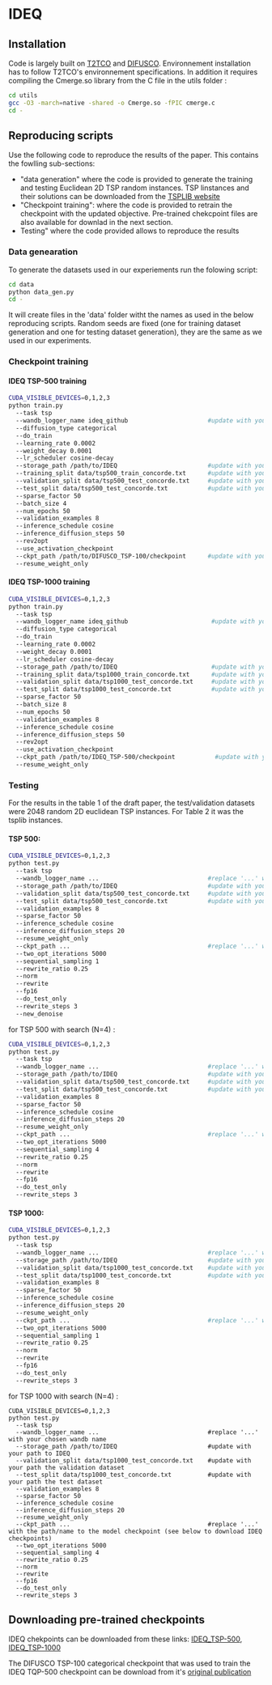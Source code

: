 # IDEQ

## Installation

Code is largely built on [T2TCO](https://github.com/Thinklab-SJTU/T2TCO) and [DIFUSCO](https://github.com/Edward-Sun/DIFUSCO).
Environnement installation has to follow T2TCO's environnement specifications. In addition it requires compiling the Cmerge.so library from the C file in the utils folder :

```bash
cd utils
gcc -O3 -march=native -shared -o Cmerge.so -fPIC cmerge.c
cd -
```

## Reproducing scripts

Use the following code to reproduce the results of the paper. This contains the fowlling sub-sections: 
- "data generation" where the code is provided to generate the training and testing Euclidean 2D TSP random instances. TSP linstances and their solutions can be downloaded from the [TSPLIB website](http://comopt.ifi.uni-heidelberg.de/software/TSPLIB95/tsp/)
- "Checkpoint training": where the code is provided to retrain the checkpoint with the updated objective. Pre-trained chekcpoint files are also available for downlad in the next section. 
- Testing" where the code provided allows to reproduce the results 

### Data genearation 

To generate the datasets used in our experiements run the folowing script: 
```bash
cd data
python data_gen.py
cd -
```
It will create files in the 'data' folder witht the names as used in the below reproducing scripts. 
Random seeds are fixed (one for training dataset generation and one for testing dataset generation), they are the same as we used in our experiments. 

### Checkpoint training 

#### IDEQ TSP-500 training
```bash
CUDA_VISIBLE_DEVICES=0,1,2,3
python train.py 
  --task tsp 
  --wandb_logger_name ideq_github                      #update with your chosen wandb name
  --diffusion_type categorical 
  --do_train 
  --learning_rate 0.0002 
  --weight_decay 0.0001 
  --lr_scheduler cosine-decay 
  --storage_path /path/to/IDEQ                         #update with your path to IDEQ
  --training_split data/tsp500_train_concorde.txt      #update with your path the training dataset
  --validation_split data/tsp500_test_concorde.txt     #update with your path the validation dataset
  --test_split data/tsp500_test_concorde.txt           #update with your path the test dataset
  --sparse_factor 50 
  --batch_size 4 
  --num_epochs 50 
  --validation_examples 8 
  --inference_schedule cosine 
  --inference_diffusion_steps 50 
  --rev2opt 
  --use_activation_checkpoint 
  --ckpt_path /path/to/DIFUSCO_TSP-100/checkpoint      #update with your path the DIFUSCO TSP-100 categorical checkpoint 
  --resume_weight_only
```

#### IDEQ TSP-1000 training
```bash
CUDA_VISIBLE_DEVICES=0,1,2,3
python train.py 
  --task tsp 
  --wandb_logger_name ideq_github                       #update with your chosen wandb name
  --diffusion_type categorical 
  --do_train 
  --learning_rate 0.0002 
  --weight_decay 0.0001 
  --lr_scheduler cosine-decay 
  --storage_path /path/to/IDEQ                          #update with your path to IDEQ
  --training_split data/tsp1000_train_concorde.txt      #update with your path the training dataset
  --validation_split data/tsp1000_test_concorde.txt     #update with your path the validation dataset
  --test_split data/tsp1000_test_concorde.txt           #update with your path the test dataset
  --sparse_factor 50 
  --batch_size 8 
  --num_epochs 50 
  --validation_examples 8 
  --inference_schedule cosine 
  --inference_diffusion_steps 50 
  --rev2opt 
  --use_activation_checkpoint 
  --ckpt_path /path/to/IDEQ_TSP-500/checkpoint           #update with your path the IDEQ_TSP-500 checkpoint 
  --resume_weight_only
```

### Testing 

For the results in the table 1 of the draft paper, the test/validation datasets were 2048 random 2D euclidean TSP instances. For Table 2 it was the tsplib instances.

#### TSP 500:
```bash
CUDA_VISIBLE_DEVICES=0,1,2,3  
python test.py   
  --task tsp 
  --wandb_logger_name ...                              #replace '...' with your chosen wandb name
  --storage_path /path/to/IDEQ                         #update with your path to IDEQ
  --validation_split data/tsp500_test_concorde.txt     #update with your path the validation dataset
  --test_split data/tsp500_test_concorde.txt           #update with your path the test dataset
  --validation_examples 8 
  --sparse_factor 50 
  --inference_schedule cosine 
  --inference_diffusion_steps 20 
  --resume_weight_only 
  --ckpt_path ...                                      #replace '...' with the path/name to the model checkpoint (see below to download IDEQ checkpoints)
  --two_opt_iterations 5000 
  --sequential_sampling 1 
  --rewrite_ratio 0.25 
  --norm 
  --rewrite 
  --fp16 
  --do_test_only 
  --rewrite_steps 3 
  --new_denoise 
```

for TSP 500 with search (N=4) :
```bash
CUDA_VISIBLE_DEVICES=0,1,2,3  
python test.py   
  --task tsp 
  --wandb_logger_name ...                              #replace '...' with your chosen wandb name
  --storage_path /path/to/IDEQ                         #update with your path to IDEQ
  --validation_split data/tsp500_test_concorde.txt     #update with your path the validation dataset
  --test_split data/tsp500_test_concorde.txt           #update with your path the test dataset
  --validation_examples 8 
  --sparse_factor 50 
  --inference_schedule cosine 
  --inference_diffusion_steps 20 
  --resume_weight_only 
  --ckpt_path ...                                      #replace '...' with the path/name to the model checkpoint (see below to download IDEQ checkpoints)
  --two_opt_iterations 5000 
  --sequential_sampling 4 
  --rewrite_ratio 0.25 
  --norm 
  --rewrite 
  --fp16 
  --do_test_only 
  --rewrite_steps 3 
```

#### TSP 1000:
```bash
CUDA_VISIBLE_DEVICES=0,1,2,3  
python test.py   
  --task tsp 
  --wandb_logger_name ...                              #replace '...' with your chosen wandb name
  --storage_path /path/to/IDEQ                         #update with your path to IDEQ
  --validation_split data/tsp1000_test_concorde.txt    #update with your path the validation dataset
  --test_split data/tsp1000_test_concorde.txt          #update with your path the test dataset
  --validation_examples 8 
  --sparse_factor 50 
  --inference_schedule cosine 
  --inference_diffusion_steps 20 
  --resume_weight_only 
  --ckpt_path ...                                      #replace '...' with the path/name to the model checkpoint (see below to download IDEQ checkpoints)
  --two_opt_iterations 5000 
  --sequential_sampling 1 
  --rewrite_ratio 0.25 
  --norm 
  --rewrite 
  --fp16 
  --do_test_only 
  --rewrite_steps 3 
```

for TSP 1000 with search (N=4) :
```
CUDA_VISIBLE_DEVICES=0,1,2,3  
python test.py   
  --task tsp 
  --wandb_logger_name ...                              #replace '...' with your chosen wandb name
  --storage_path /path/to/IDEQ                         #update with your path to IDEQ
  --validation_split data/tsp1000_test_concorde.txt    #update with your path the validation dataset
  --test_split data/tsp1000_test_concorde.txt          #update with your path the test dataset
  --validation_examples 8 
  --sparse_factor 50 
  --inference_schedule cosine 
  --inference_diffusion_steps 20 
  --resume_weight_only 
  --ckpt_path ...                                      #replace '...' with the path/name to the model checkpoint (see below to download IDEQ checkpoints)
  --two_opt_iterations 5000 
  --sequential_sampling 4 
  --rewrite_ratio 0.25 
  --norm 
  --rewrite 
  --fp16 
  --do_test_only 
  --rewrite_steps 3 
```
## Downloading pre-trained checkpoints
IDEQ chekpoints can be downloaded from these links: [IDEQ_TSP-500](https://drive.google.com/file/d/1KQMl7-8VglVkfah5hwAnuu0yc0u4LNjg/view?usp=sharing), [IDEQ_TSP-1000](https://drive.google.com/file/d/10duH0TW_kl8Or3teJf4zqhAfGJTViYeN/view?usp=sharing)

The DIFUSCO TSP-100 categorical checkpoint that was used to train the IDEQ TQP-500 checkpoint can be download from it's [original publication](https://drive.google.com/file/d/1G2nxIC_qfAswk9TstMFBOCpLQL4rDhKa/view?usp=drive_link)
